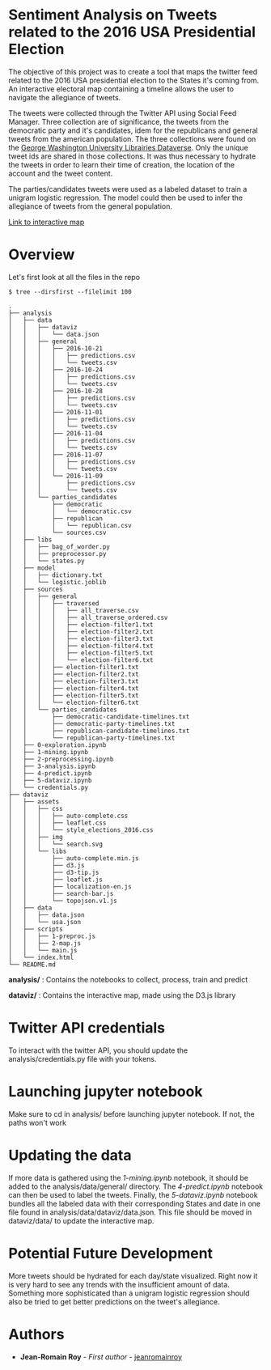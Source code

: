 # Sentiment Analysis on Tweets related to the 2016 USA Presidential Election

The objective of this project was to create a tool that maps the twitter feed related to the 2016 USA presidential election to the States it's coming from. An interactive electoral map containing a timeline allows the user to navigate the allegiance of tweets.

The tweets were collected through the Twitter API using Social Feed Manager. Three collection are of significance, the tweets from the democratic party and it's candidates, idem for the republicans and general tweets from the american population. The three collections were found on the [George Washington University Librairies Dataverse](https://dataverse.harvard.edu/dataset.xhtml?persistentId=doi:10.7910/DVN/PDI7IN). Only the unique tweet ids are shared in those collections. It was thus necessary to hydrate the tweets in order to learn their time of creation, the location of the account and the tweet content.

The parties/candidates tweets were used as a labeled dataset to train a unigram logistic regression. The model could then be used to infer the allegiance of tweets from the general population.

[Link to interactive map](http://jeanromainroy.com/dataviz_election_2016.html)

# Overview

Let's first look at all the files in the repo

	$ tree --dirsfirst --filelimit 100

	.
	├── analysis
	│   ├── data
	│   │   ├── dataviz
	│   │   │   └── data.json
	│   │   ├── general
	│   │   │   ├── 2016-10-21
	│   │   │   │   ├── predictions.csv
	│   │   │   │   └── tweets.csv
	│   │   │   ├── 2016-10-24
	│   │   │   │   ├── predictions.csv
	│   │   │   │   └── tweets.csv
	│   │   │   ├── 2016-10-28
	│   │   │   │   ├── predictions.csv
	│   │   │   │   └── tweets.csv
	│   │   │   ├── 2016-11-01
	│   │   │   │   ├── predictions.csv
	│   │   │   │   └── tweets.csv
	│   │   │   ├── 2016-11-04
	│   │   │   │   ├── predictions.csv
	│   │   │   │   └── tweets.csv
	│   │   │   ├── 2016-11-07
	│   │   │   │   ├── predictions.csv
	│   │   │   │   └── tweets.csv
	│   │   │   └── 2016-11-09
	│   │   │       ├── predictions.csv
	│   │   │       └── tweets.csv
	│   │   └── parties_candidates
	│   │       ├── democratic
	│   │       │   └── democratic.csv
	│   │       ├── republican
	│   │       │   └── republican.csv
	│   │       └── sources.csv
	│   ├── libs
	│   │   ├── bag_of_worder.py
	│   │   ├── preprocessor.py
	│   │   └── states.py
	│   ├── model
	│   │   ├── dictionary.txt
	│   │   └── logistic.joblib
	│   ├── sources
	│   │   ├── general
	│   │   │   ├── traversed
	│   │   │   │   ├── all_traverse.csv
	│   │   │   │   ├── all_traverse_ordered.csv
	│   │   │   │   ├── election-filter1.txt
	│   │   │   │   ├── election-filter2.txt
	│   │   │   │   ├── election-filter3.txt
	│   │   │   │   ├── election-filter4.txt
	│   │   │   │   ├── election-filter5.txt
	│   │   │   │   └── election-filter6.txt
	│   │   │   ├── election-filter1.txt
	│   │   │   ├── election-filter2.txt
	│   │   │   ├── election-filter3.txt
	│   │   │   ├── election-filter4.txt
	│   │   │   ├── election-filter5.txt
	│   │   │   └── election-filter6.txt
	│   │   └── parties_candidates
	│   │       ├── democratic-candidate-timelines.txt
	│   │       ├── democratic-party-timelines.txt
	│   │       ├── republican-candidate-timelines.txt
	│   │       └── republican-party-timelines.txt
	│   ├── 0-exploration.ipynb
	│   ├── 1-mining.ipynb
	│   ├── 2-preprocessing.ipynb
	│   ├── 3-analysis.ipynb
	│   ├── 4-predict.ipynb
	│   ├── 5-dataviz.ipynb
	│   └── credentials.py
	├── dataviz
	│   ├── assets
	│   │   ├── css
	│   │   │   ├── auto-complete.css
	│   │   │   ├── leaflet.css
	│   │   │   └── style_elections_2016.css
	│   │   ├── img
	│   │   │   └── search.svg
	│   │   └── libs
	│   │       ├── auto-complete.min.js
	│   │       ├── d3.js
	│   │       ├── d3-tip.js
	│   │       ├── leaflet.js
	│   │       ├── localization-en.js
	│   │       ├── search-bar.js
	│   │       └── topojson.v1.js
	│   ├── data
	│   │   ├── data.json
	│   │   └── usa.json
	│   ├── scripts
	│   │   ├── 1-preproc.js
	│   │   ├── 2-map.js
	│   │   └── main.js
	│   └── index.html
	└── README.md



**analysis/** : Contains the notebooks to collect, process, train and predict

**dataviz/** : Contains the interactive map, made using the D3.js library


# Twitter API credentials

To interact with the twitter API, you should update the analysis/credentials.py file with your tokens.


# Launching jupyter notebook

Make sure to cd in analysis/ before launching jupyter notebook. If not, the paths won't work


# Updating the data

If more data is gathered using the *1-mining.ipynb* notebook, it should be added to the analysis/data/general/ directory. The *4-predict.ipynb* notebook can then be used to label the tweets. Finally, the *5-dataviz.ipynb* notebook bundles all the labeled data with their corresponding States and date in one file found in analysis/data/dataviz/data.json. This file should be moved in dataviz/data/ to update the interactive map.


# Potential Future Development

More tweets should be hydrated for each day/state visualized. Right now it is very hard to see any trends with the insufficient amount of data. Something more sophisticated than a unigram logistic regression should also be tried to get better predictions on the tweet's allegiance.


# Authors

* **Jean-Romain Roy** - *First author* - [jeanromainroy](https://github.com/jeanromainroy)
